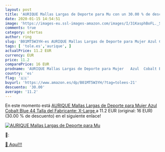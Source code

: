 ```yaml
---
layout: post
title: 'AURIQUE Mallas Largas de Deporte para Mu con un 30.00 % de descuento'
date: 2020-01-15 14:54:51
image: 'https://images-eu.ssl-images-amazon.com/images/I/31KasphBoFL._SL200_.jpg'
comments: true
category: ofertas
author: ring
slug: 'B01MT5W3YH-es AURIQUE Mallas Largas de Deporte para Mujer Azul Cobalt...'
tags: [ 'tole.es','aurique', ]
actualPrice: 11.2 EUR
currency: EUR
price: 11.2
comparePrice: 16 EUR
prodname: 'AURIQUE Mallas Largas de Deporte para Mujer   Azul  Cobalt Blue   44  Talla del Fabricante: X-Large '
country: 'es'
flag: '🇪🇸'
buyurl: 'https://www.amazon.es/dp/B01MT5W3YH/?tag=tolees-21'
descuento: '30.00'
average: '11.2'
---
```


En este momento está [AURIQUE Mallas Largas de Deporte para Mujer   Azul  Cobalt Blue   44  Talla del Fabricante: X-Large ](https://www.amazon.es/dp/B01MT5W3YH/?tag=tolees-21) a 11.2 EUR (original: 16 EUR) (30.00 %  de descuento) en el siguiente enlace!

[![AURIQUE Mallas Largas de Deporte para Mu](https://images-eu.ssl-images-amazon.com/images/I/31KasphBoFL._SL200_.jpg)](https://www.amazon.es/dp/B01MT5W3YH/?tag=tolees-21)

🔎:


[🛒 Aquí!!!](https://www.amazon.es/dp/B01MT5W3YH/?tag=tolees-21)
